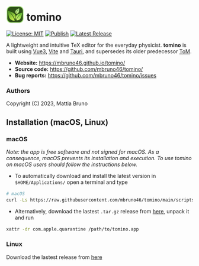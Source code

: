 # <img src="src/assets/1024x1024.png" height='48px' style='vertical-align: bottom'> tomino

[![License: MIT](https://img.shields.io/badge/License-MIT-yellow.svg)](https://opensource.org/licenses/MIT)
[![Publish](https://github.com/mbruno46/tomino/actions/workflows/publish.yml/badge.svg)](https://github.com/mbruno46/tomino/actions/workflows/publish.yml)
[![Latest Release](https://img.shields.io/github/v/release/mbruno46/tomino)](https://github.com/mbruno46/tomino/releases/latest)

A lightweight and intuitive TeX editor for the everyday physicist. **tomino** is built using [Vue3](https://vuejs.org), [Vite](https://vitejs.dev) and [Tauri](https://tauri.app), and supersedes its older predecessor [ToM](https://github.com/mbruno46/ToM).

- **Website:** https://mbruno46.github.io/tomino/
- **Source code:** https://github.com/mbruno46/tomino/
- **Bug reports:** https://github.com/mbruno46/tomino/issues


### Authors

Copyright (C) 2023, Mattia Bruno

## Installation (macOS, Linux)

### macOS

*Note: the app is free software and not signed for macOS. As a consequence, 
macOS prevents its installation and execution.
To use tomino on macOS users should follow the instructions below.*

  * To automatically download and install the latest version in `$HOME/Applications/` 
    open a terminal and type
```bash
# macOS
curl -Ls https://raw.githubusercontent.com/mbruno46/tomino/main/scripts/macos_installer.sh | bash -s
```
  * Alternatively, download the lastest `.tar.gz` release from [here](https://github.com/mbruno46/tomino/releases/), unpack it and run
```bash
xattr -dr com.apple.quarantine /path/to/tomino.app
```

### Linux

Download the lastest release from [here](https://github.com/mbruno46/tomino/releases/)

